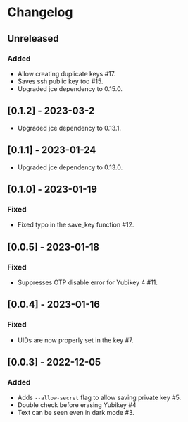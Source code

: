 # Changelog

## Unreleased

### Added

- Allow creating duplicate keys #17.
- Saves ssh public key too #15.
- Upgraded jce dependency to 0.15.0.

## [0.1.2] - 2023-03-2

- Upgraded jce dependency to 0.13.1.



## [0.1.1] - 2023-01-24

- Upgraded jce dependency to 0.13.0.


## [0.1.0] - 2023-01-19

### Fixed

- Fixed typo in the save_key function #12.



## [0.0.5] - 2023-01-18

### Fixed

- Suppresses OTP disable error for Yubikey 4 #11.


## [0.0.4] - 2023-01-16

### Fixed

- UIDs are now properly set in the key #7.

## [0.0.3] - 2022-12-05

### Added

- Adds `--allow-secret` flag to allow saving private key #5.
- Double check before erasing Yubikey #4
- Text can be seen even in dark mode #3.
